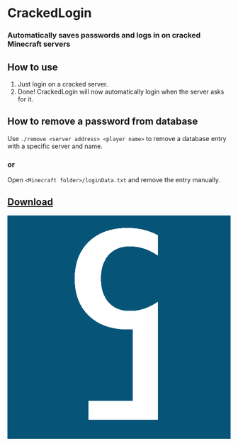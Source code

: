 # CrackedLogin

### Automatically saves passwords and logs in on cracked Minecraft servers

## How to use

1. Just login on a cracked server.
2. Done! CrackedLogin will now automatically login when the server asks for it.

## How to remove a password from database

Use ```./remove <server address> <player name>``` to remove a database entry with a specific server and name.

### or

Open ```<Minecraft folder>/loginData.txt``` and remove the entry manually.

## [Download](https://github.com/ZimnyCat/crackedlogin/releases/download/1.0/crackedlogin-1.0.jar)

![](https://raw.githubusercontent.com/ZimnyCat/crackedlogin/main/src/main/resources/assets/crackedlogin/logo.png)